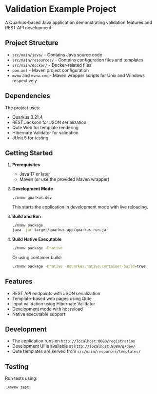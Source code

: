 # Validation Example Project

A Quarkus-based Java application demonstrating validation features and REST API development.

## Project Structure

- `src/main/java/` - Contains Java source code
- `src/main/resources/` - Contains configuration files and templates
- `src/main/docker/` - Docker-related files
- `pom.xml` - Maven project configuration
- `mvnw` and `mvnw.cmd` - Maven wrapper scripts for Unix and Windows respectively

## Dependencies

The project uses:
- Quarkus 3.21.4
- REST Jackson for JSON serialization
- Qute Web for template rendering
- Hibernate Validator for validation
- JUnit 5 for testing

## Getting Started

1. **Prerequisites**
   - Java 17 or later
   - Maven (or use the provided Maven wrapper)

2. **Development Mode**
   ```bash
   ./mvnw quarkus:dev
   ```
   This starts the application in development mode with live reloading.

3. **Build and Run**
   ```bash
   ./mvnw package
   java -jar target/quarkus-app/quarkus-run.jar
   ```

4. **Build Native Executable**
   ```bash
   ./mvnw package -Dnative
   ```
   Or using container build:
   ```bash
   ./mvnw package -Dnative -Dquarkus.native.container-build=true
   ```

## Features

- REST API endpoints with JSON serialization
- Template-based web pages using Qute
- Input validation using Hibernate Validator
- Development mode with hot reload
- Native executable support

## Development

- The application runs on `http://localhost:8080/registration`
- Development UI is available at `http://localhost:8080/q/dev/`
- Qute templates are served from `src/main/resources/templates/`

## Testing

Run tests using:
```bash
./mvnw test
```
